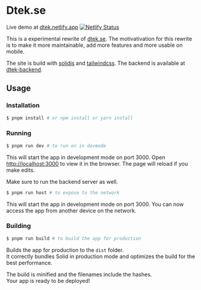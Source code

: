 # Dtek.se 

Live demo at [dtek.netlify.app](https://dtek.netlify.app) 
[![Netlify Status](https://api.netlify.com/api/v1/badges/efa8b640-0882-4547-961a-ff5cfbe75e44/deploy-status)](https://app.netlify.com/sites/dtek/deploys)

This is a experimental rewrite of [dtek.se](https://dtek.se). The motivativation for this rewrite is to make it more maintainable, add more features and more usable on mobile.

The site is build with [solidjs](https://solidjs.com) and [tailwindcss](https://tailwindcss.com). The backend is available at [dtek-backend](https://github.com/Malmz/dtek-backend).

## Usage

### Installation
```bash
$ pnpm install # or npm install or yarn install
```

### Running

```bash
$ pnpm run dev # to run on in devmode
```

This will start the app in development mode on port 3000.
Open [http://localhost:3000](http://localhost:3000) to view it in the browser.
The page will reload if you make edits.

Make sure to run the backend server as well.

```bash
$ pnpm run host # to expose to the network
```
This will start the app in development mode on port 3000.
You can now access the app from another device on the network.

### Building

```bash
$ pnpm run build # to build the app for production
```

Builds the app for production to the `dist` folder.<br>
It correctly bundles Solid in production mode and optimizes the build for the best performance.

The build is minified and the filenames include the hashes.<br>
Your app is ready to be deployed!


